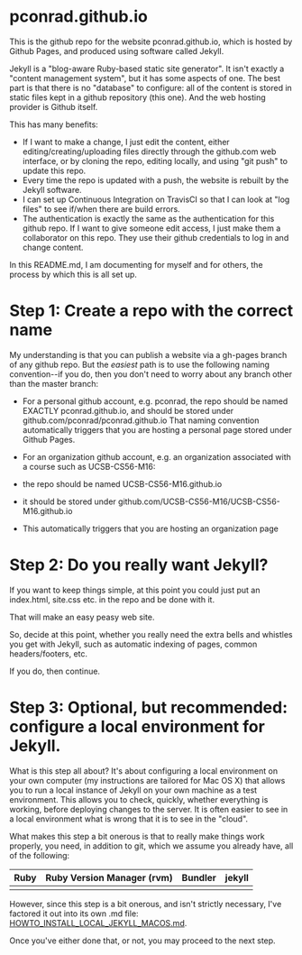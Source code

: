 # pconrad.github.io

This is the github repo for the website pconrad.github.io, which is hosted by Github Pages, and produced using software called Jekyll.

Jekyll is a "blog-aware Ruby-based static site generator".  It isn't exactly a "content management system", but it has some aspects of one.   The best part is that there is no "database" to configure: all of the content is stored in static files kept in a github repository (this one).   And the web hosting provider is Github itself.

This has many benefits:

* If I want to make a change, I just edit the content, either editing/creating/uploading files directly through the github.com web interface, or by cloning the repo, editing locally, and using "git push" to update this repo.
* Every time the repo is updated with a push, the website is rebuilt by the Jekyll software.
* I can set up Continuous Integration on TravisCI so that I can look at "log files" to see if/when there are build errors.
* The authentication is exactly the same as the authentication for this github repo. If I want to give someone edit access, I just make them a collaborator on this repo.  They use their github credentials to log in and change content.

In this README.md, I am documenting for myself and for others, the process by which this is all set up.

# Step 1: Create a repo with the correct name

My understanding is that you can publish a website via a gh-pages branch of any github repo.   But the *easiest* path is to use the following naming convention--if you do, then you don't need to worry about any branch other than the master branch:

* For a personal github account, e.g. pconrad, the repo should be named EXACTLY pconrad.github.io, and should be stored under github.com/pconrad/pconrad.github.io    That naming convention automatically triggers that you are hosting a personal page stored under Github Pages.

* For an organization github account, e.g. an organization associated with a course such as UCSB-CS56-M16:
 * the repo should be named UCSB-CS56-M16.github.io 
 * it should be stored under github.com/UCSB-CS56-M16/UCSB-CS56-M16.github.io 
 * This automatically triggers that you are hosting an organization page
 
# Step 2: Do you really want Jekyll?

If you want to keep things simple, at this point you could just put an index.html, site.css etc. in the repo and be done with it.

That will make an easy peasy web site.

So, decide at this point, whether you really need the extra bells and whistles you get with Jekyll, such as automatic indexing of pages, common headers/footers, etc.

If you do, then continue.


# Step 3: Optional, but recommended: configure a local environment for Jekyll.

What is this step all about? It's about configuring a local environment on your own computer (my instructions are tailored for Mac OS X) that allows you to run a local instance of Jekyll on your own machine as a test environment.  This allows you to check, quickly, whether everything is working, before deploying changes to the server.  It is often easier to see in a local environment what is wrong that it is to see in the "cloud".

What makes this step a bit onerous is that to really make things work properly, you need, in addition to git, which we assume you already have, all of the following:

| Ruby | Ruby Version Manager (rvm) | Bundler | jekyll  |
|------|----------------------------|---------|---------|
|      |                            |         |         |

However, since this step is a bit onerous, and isn't strictly necessary, I've factored it out into its own .md file: [HOWTO_INSTALL_LOCAL_JEKYLL_MACOS.md](HOWTO_INSTALL_LOCAL_JEKYLL_MACOS.md).


Once you've either done that, or not, you may proceed to the next step.

